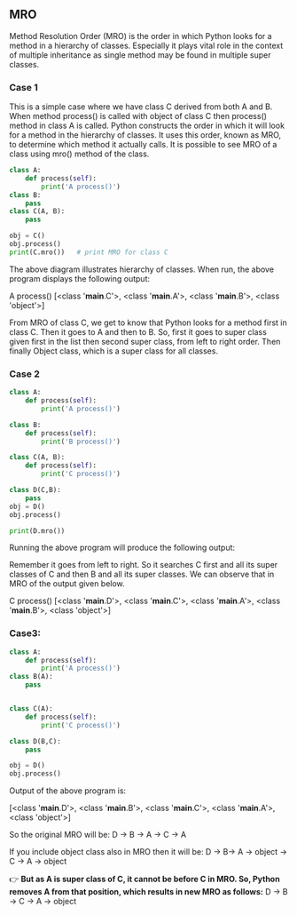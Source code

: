 ## MRO
Method Resolution Order (MRO) is the order in which Python looks for a method in a hierarchy of classes. 
Especially it plays vital role in the context of multiple inheritance as single method may be found in multiple super classes.

### Case 1
This is a simple case where we have class C derived from both A and B. When method process() is called with object of class C then process() method in class A is called.
Python constructs the order in which it will look for a method in the hierarchy of classes. It uses this order, known as MRO, to determine which method it actually calls.
It is possible to see MRO of a class using mro() method of the class.

```python
class A:
    def process(self):
        print('A process()')
class B:
    pass
class C(A, B):
    pass

obj = C()  
obj.process()    
print(C.mro())   # print MRO for class C
```

The above diagram illustrates hierarchy of classes.
When run, the above program displays the following output:

A process()
[<class '__main__.C'>, <class '__main__.A'>, <class '__main__.B'>, <class 'object'>]

From MRO of class C, we get to know that Python looks for a method first in class C. Then it goes to A and then to B. So, first it goes to super class given first in the list then second super class, from left to right order. Then finally Object class, which is a super class for all classes.

### Case 2

```python
class A:
    def process(self):
        print('A process()')

class B:
    def process(self):
        print('B process()')

class C(A, B):
    def process(self):
        print('C process()')

class D(C,B):
    pass
obj = D()
obj.process()

print(D.mro())
```

Running the above program will produce the following output:

Remember it goes from left to right. So it searches C first and all its super classes of C and then B and all its super classes. 
We can observe that in MRO of the output given below.

C process()
[<class '__main__.D'>, <class '__main__.C'>, <class '__main__.A'>, <class '__main__.B'>, <class 'object'>]

### Case3: 

```python
class A:
    def process(self):
        print('A process()')
class B(A):
    pass


class C(A):
    def process(self):
        print('C process()')

class D(B,C):
    pass

obj = D()
obj.process()
```

Output of the above program is:

[<class '__main__.D'>, <class '__main__.B'>, <class '__main__.C'>, <class '__main__.A'>, <class 'object'>]


So the original MRO will be:
D -> B -> A -> C -> A 

If you include object class also in MRO then it will be:
D -> B-> A -> object -> C -> A -> object 

👉 **But as A is super class of C, it cannot be before C in MRO. So, Python removes A from that position, which results in new MRO as follows:**
D -> B -> C -> A -> object 





